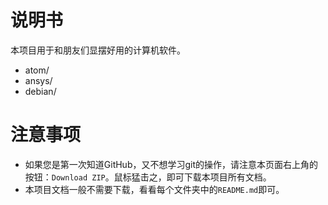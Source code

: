 # 说明书

本项目用于和朋友们显摆好用的计算机软件。

- atom/
- ansys/
- debian/

# 注意事项

- 如果您是第一次知道GitHub，又不想学习git的操作，请注意本页面右上角的按钮：`Download ZIP`。鼠标猛击之，即可下载本项目所有文档。
- 本项目文档一般不需要下载，看看每个文件夹中的`README.md`即可。
